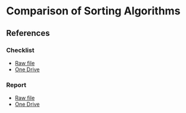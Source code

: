 # Comparison of Sorting Algorithms

## References

### Checklist

- [Raw file](Group%2014/Checklist.xlsx)
- [One Drive](https://studenthcmusedu-my.sharepoint.com/:x:/g/personal/21120553_student_hcmus_edu_vn/ETr294qhPVtGq27KwCPgk8kBDAytM8qLEH6rvRpLYgi3zQ?e=SyEeCO)

### Report

- [Raw file](Group%2014/Report.docx)
- [One Drive](https://studenthcmusedu-my.sharepoint.com/:w:/g/personal/21120566_student_hcmus_edu_vn/EYIiyGO1ELdFhDqDObcCXJAByTshN0Lm6TeFdLTMZ4WHJQ?e=JiKwfL)

<!-- main.exe -a selection-sort 300000 -both
main.exe -a insertion-sort 300000 -both
main.exe -a bubble-sort 300000 -both
main.exe -a heap-sort 300000 -both
main.exe -a merge-sort 300000 -both
main.exe -a quick-sort 300000 -both
main.exe -a radix-sort 300000 -both
main.exe -a shaker-sort 300000 -both
main.exe -a shell-sort 300000 -both
main.exe -a counting-sort 300000 -both
main.exe -a flash-sort 300000 -both -->
